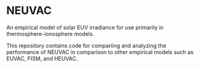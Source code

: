 # NEUVAC
An empirical model of solar EUV irradiance for use primarily in thermosphere-ionosphere models.

This repository contains code for compariing and analyzing the performance of NEUVAC in comparison to other empirical models such as EUVAC, FISM, and HEUVAC.
